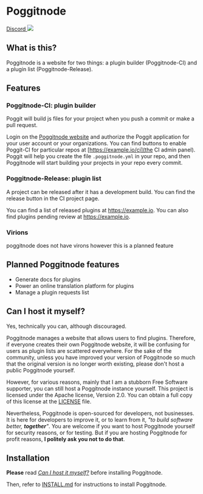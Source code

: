 Poggitnode
===

[Discord ![](https://img.shields.io/discord/402639859535052811.svg)](https://discord.gg/NgHf9jt)

## What is this?
Poggitnode is a website for two things: a plugin builder (Poggitnode-CI) and a plugin list (Poggitnode-Release).

## Features
### Poggitnode-CI: plugin builder
Poggit will build js files for your project when you push a commit or make a pull request.

Login on the [Poggitnode website](https://example.io) and authorize the Poggit application for your user account or your organizations. You can find buttons to enable Poggit-CI for particular repos at [https://example.io/ci](the CI admin panel). Poggit will help you create the file `.poggitnode.yml` in your repo, and then Poggitnode will start building your projects in your repo every commit.

### Poggitnode-Release: plugin list
A project can be released after it has a development build. You can find the release button in the CI project page.

You can find a list of released plugins at https://example.io. You can also find plugins pending review at https://example.io.

### Virions
poggitnode does not have virons however this is a planned feature

## Planned Poggitnode features
* Generate docs for plugins
* Power an online translation platform for plugins
* Manage a plugin requests list

## Can I host it myself?
Yes, technically you can, although discouraged.

Poggitnode manages a website that allows users to find plugins. Therefore, if everyone creates their own Poggitnode website, it will be confusing for users as plugin lists are scattered everywhere. For the sake of the community, unless you have improved your version of Poggitnode so much that the original version is no longer worth existing, please don't host a public Poggitnode yourself.

However, for various reasons, mainly that I am a stubborn Free Software supporter, you can still host a Poggitnode instance yourself. This project is licensed under the Apache license, Version 2.0. You can obtain a full copy of this license at the [LICENSE](LICENSE) file.

Nevertheless, Poggitnode is open-sourced for developers, not businesses. It is here for developers to improve it, or to learn from it, _"to build software better, **together**"_. You are welcome if you want to host Poggitnode yourself for security reasons, or for testing. But if you are hosting Poggitnode for profit reasons, **I politely ask you not to do that**.

## Installation
**Please** read [_Can I host it myself?_](#can-i-host-it-myself) before installing Poggitnode.

Then, refer to [INSTALL.md](INSTALL.md) for instructions to install Poggitnode.
